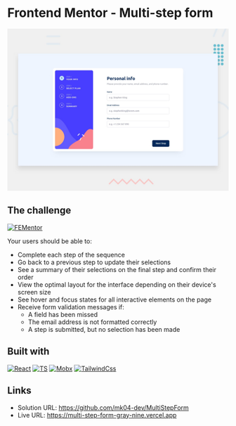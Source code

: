 # Frontend Mentor - Multi-step form

![Design preview for the Multi-step form coding challenge](./design/desktop-preview.jpg)

## The challenge 
[![FEMentor]][FEMentor-url]


Your users should be able to:

-   Complete each step of the sequence
-   Go back to a previous step to update their selections
-   See a summary of their selections on the final step and confirm their order
-   View the optimal layout for the interface depending on their device's screen size
-   See hover and focus states for all interactive elements on the page
-   Receive form validation messages if:
    -   A field has been missed
    -   The email address is not formatted correctly
    -   A step is submitted, but no selection has been made

## Built with

[![React][React.js]][React-url]
[![TS]][TS-url]
[![Mobx]][Mobx-url]
[![TailwindCss]][TailwindCss-url]

## Links
- Solution URL: https://github.com/mk04-dev/MultiStepForm
- Live URL: https://multi-step-form-gray-nine.vercel.app

[React.js]: https://img.shields.io/badge/React-20232A?style=for-the-badge&logo=react&logoColor=61DAFB
[React-url]: https://reactjs.org/
[TS]: https://img.shields.io/badge/typescript-20232A?style=for-the-badge&logo=typescript&logoColor=3178C6
[TS-url]: https://www.typescriptlang.org/
[Mobx]: https://img.shields.io/badge/mobx-20232A?style=for-the-badge&logo=mobx&logoColor=FF9955
[Mobx-url]: https://mobx.js.org/
[TailwindCSS]: https://img.shields.io/badge/tailwindcss-20232A?style=for-the-badge&logo=tailwindcss&logoColor=#06B6D4
[TailwindCSS-url]: https://tailwindcss.com/

[FEMentor]: https://img.shields.io/badge/frontend_mentor-challenge-20232A?style=for-the-badge&logo=frontendmentor&logoColor=#3F54A3
[FEMentor-url]: https://www.frontendmentor.io/challenges/multistep-form-YVAnSdqQBJ/hub